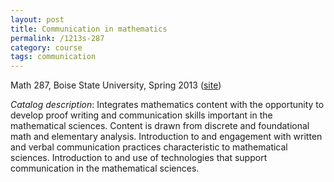 ```yaml
---
layout: post
title: Communication in mathematics
permalink: /1213s-287
category: course
tags: communication
---
```


Math 287, Boise State University, Spring 2013 ([site](http://math.boisestate.edu/~scoskey/courses/1213s-287))<!--more-->

*Catalog description*: Integrates mathematics content with the opportunity to develop proof writing and communication skills important in the mathematical sciences. Content is drawn from discrete and foundational math and elementary analysis. Introduction to and engagement with written and verbal communication practices characteristic to mathematical sciences. Introduction to and use of technologies that support communication in the mathematical sciences.
